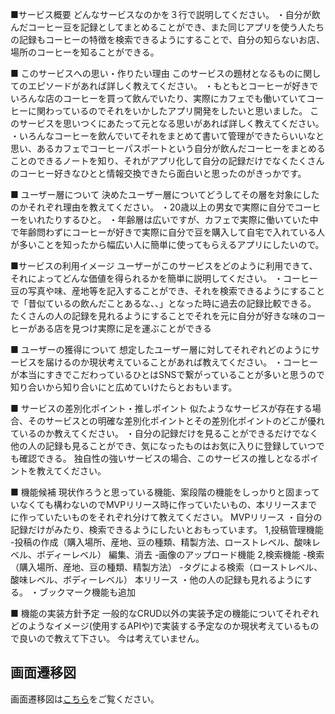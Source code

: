 ■サービス概要
どんなサービスなのかを３行で説明してください。
・自分が飲んだコーヒー豆を記録としてまとめることができ、また同じアプリを使う人たちの記録もコーヒーの特徴を検索できるようにすることで、自分の知らないお店、場所のコーヒーを知ることができる。

■ このサービスへの思い・作りたい理由
このサービスの題材となるものに関してのエピソードがあれば詳しく教えてください。
・もともとコーヒーが好きでいろんな店のコーヒーを買って飲んでいたり、実際にカフェでも働いていてコーヒーに関わっているのでそれをいかしたアプリ開発をしたいと思いました。
このサービスを思いつくにあたって元となる思いがあれば詳しく教えてください。
・いろんなコーヒーを飲んでいてそれをまとめて書いて管理ができたらいいなと思い、あるカフェでコーヒーパスポートという自分が飲んだコーヒーをまとめることのできるノートを知り、それがアプリ化して自分の記録だけでなくたくさんのコーヒー好きなひとと情報交換できたら面白いと思ったのがきっかです。

■ ユーザー層について
決めたユーザー層についてどうしてその層を対象にしたのかそれぞれ理由を教えてください。
・20歳以上の男女で実際に自分でコーヒーをいれたりするひと。
・年齢層は広いですが、カフェで実際に働いていた中で年齢問わずにコーヒーが好きで実際に自分で豆を購入して自宅で入れている人が多いことを知ったから幅広い人に簡単に使ってもらえるアプリにしたいので。

■サービスの利用イメージ
ユーザーがこのサービスをどのように利用できて、それによってどんな価値を得られるかを簡単に説明してください。
・コーヒー豆の写真や味、産地等を記入することができ、それを検索できるようにすることで「昔似ているの飲んだことあるな、、」となった時に過去の記録比較できる。
たくさんの人の記録を見れるようにすることでそれを元に自分が好きな味のコーヒーがある店を見つけ実際に足を運ぶことができる

■ ユーザーの獲得について
想定したユーザー層に対してそれぞれどのようにサービスを届けるのか現状考えていることがあれば教えてください。
・コーヒーが本当にすきでこだわっているひとはSNSで繋がっていることが多いと思うので知り合いから知り合いにと広めていけたらとおもいます。

■ サービスの差別化ポイント・推しポイント
似たようなサービスが存在する場合、そのサービスとの明確な差別化ポイントとその差別化ポイントのどこが優れているのか教えてください。
・自分の記録だけを見ることができるだけでなく他の人の記録も見ることができ、気になったものはお気に入りに登録していつでも確認できる。
独自性の強いサービスの場合、このサービスの推しとなるポイントを教えてください。

■ 機能候補
現状作ろうと思っている機能、案段階の機能をしっかりと固まっていなくても構わないのでMVPリリース時に作っていたいもの、本リリースまでに作っていたいものをそれぞれ分けて教えてください。
MVPリリース
・自分の記録だけがみたり、検索できるようにしたいとおもっています。
1,投稿管理機能
-投稿の作成（購入場所、産地、豆の種類、精製方法、ローストレベル、酸味レベル、ボディーレベル）
編集、消去
-画像のアップロード機能
2,検索機能
-検索（購入場所、産地、豆の種類、精製方法）
-タグによる検索（ローストレベル、酸味レベル、ボディーレベル）
本リリース
・他の人の記録も見れるようにする。
・ブックマーク機能も追加


■ 機能の実装方針予定
一般的なCRUD以外の実装予定の機能についてそれぞれどのようなイメージ(使用するAPIや)で実装する予定なのか現状考えているもので良いので教えて下さい。
今は考えていません。

## 画面遷移図
画面遷移図は[こちら](docs/screen_transition_diagram.md)をご覧ください。